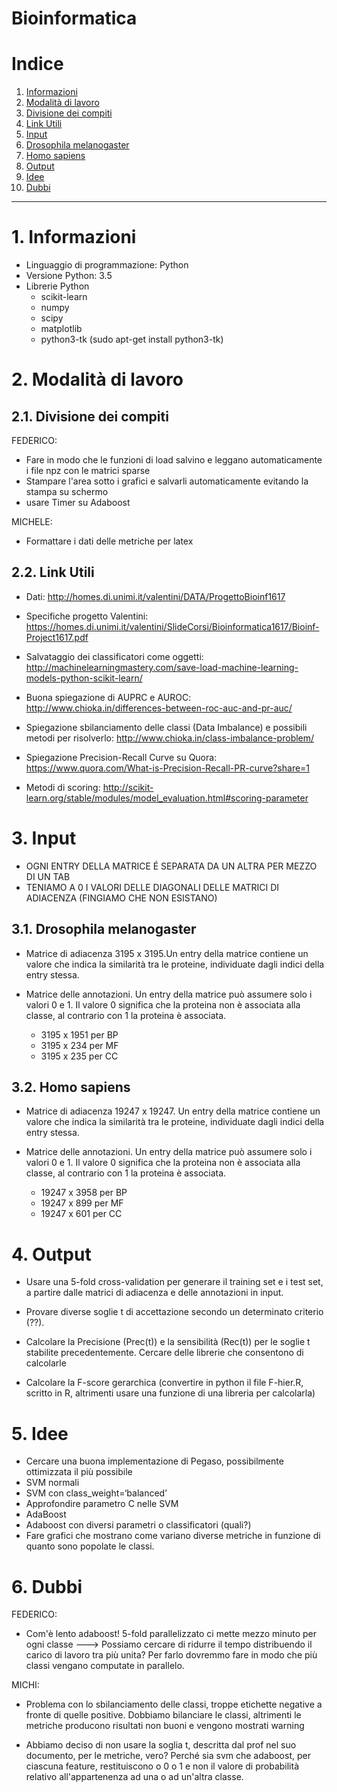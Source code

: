 Bioinformatica
================

# Indice

1. [Informazioni](#1-informazioni)
2. [Modalità di lavoro](#2-modalità-di-lavoro)
  1. [Divisione dei compiti](#21-divisione-dei-compiti)
  2. [Link Utili](#22-link-utili)
3. [Input](#3-input)
  1. [Drosophila melanogaster](#31-drosophila-melanogaster)
  2. [Homo sapiens](#32-homo-sapiens)
4. [Output](#4-output)
5. [Idee](#5-idee)
6. [Dubbi](#6-dubbi)


-----------------

# 1. Informazioni

- Linguaggio di programmazione: Python
- Versione Python: 3.5
- Librerie Python
    - scikit-learn
    - numpy
    - scipy
    - matplotlib
    - python3-tk (sudo apt-get install python3-tk) 

# 2. Modalità di lavoro

## 2.1. Divisione dei compiti

FEDERICO:

- Fare in modo che le funzioni di load salvino e leggano automaticamente i file npz con le matrici sparse
- Stampare l'area sotto i grafici e salvarli automaticamente evitando la stampa su schermo
- usare Timer su Adaboost

MICHELE:

- Formattare i dati delle metriche per latex

## 2.2. Link Utili

- Dati: http://homes.di.unimi.it/valentini/DATA/ProgettoBioinf1617

- Specifiche progetto Valentini: https://homes.di.unimi.it/valentini/SlideCorsi/Bioinformatica1617/Bioinf-Project1617.pdf

- Salvataggio dei classificatori come oggetti: http://machinelearningmastery.com/save-load-machine-learning-models-python-scikit-learn/

- Buona spiegazione di AUPRC e AUROC: http://www.chioka.in/differences-between-roc-auc-and-pr-auc/

- Spiegazione sbilanciamento delle classi (Data Imbalance) e possibili metodi per risolverlo: http://www.chioka.in/class-imbalance-problem/

- Spiegazione Precision-Recall Curve su Quora: https://www.quora.com/What-is-Precision-Recall-PR-curve?share=1

- Metodi di scoring: http://scikit-learn.org/stable/modules/model_evaluation.html#scoring-parameter


# 3. Input

- OGNI ENTRY DELLA MATRICE É SEPARATA DA UN ALTRA PER MEZZO DI UN TAB
- TENIAMO A 0 I VALORI DELLE DIAGONALI DELLE MATRICI DI ADIACENZA (FINGIAMO CHE NON ESISTANO)


## 3.1. Drosophila melanogaster

- Matrice di adiacenza 3195 x 3195.Un entry della matrice contiene un valore che indica la similarità tra le proteine, individuate dagli indici della entry stessa.

- Matrice delle annotazioni. Un entry della matrice può assumere solo i valori 0 e 1. Il valore 0 significa che la proteina non è associata alla classe, al contrario con 1 la proteina è associata.
    - 3195 x 1951 per BP
    - 3195 x 234 per MF
    - 3195 x 235 per CC

## 3.2. Homo sapiens

- Matrice di adiacenza 19247 x 19247. Un entry della matrice contiene un valore che indica la similarità tra le proteine, individuate dagli indici della entry stessa.

- Matrice delle annotazioni. Un entry della matrice può assumere solo i valori 0 e 1. Il valore 0 significa che la proteina non è associata alla classe, al contrario con 1 la proteina è associata.
    - 19247 x 3958 per BP
    - 19247 x 899 per MF
    - 19247 x 601 per CC

# 4. Output

- Usare una 5-fold cross-validation per generare il training set e i test set, a partire dalle matrici di adiacenza e delle annotazioni in input.

- Provare diverse soglie t di accettazione secondo un determinato criterio (??).

- Calcolare la Precisione (Prec(t)) e la sensibilità (Rec(t)) per le soglie t stabilite precedentemente. Cercare delle librerie che consentono di calcolarle

- Calcolare la F-score gerarchica (convertire in python il file F-hier.R, scritto in R, altrimenti usare una funzione di una libreria per calcolarla)

# 5. Idee

- Cercare una buona implementazione di Pegaso, possibilmente ottimizzata il più possibile
- SVM normali
- SVM con class_weight=‘balanced’
- Approfondire parametro C nelle SVM
- AdaBoost
- Adaboost con diversi parametri o classificatori (quali?)
- Fare grafici che mostrano come variano diverse metriche in funzione di quanto sono popolate le classi.

# 6. Dubbi

FEDERICO:

- Com'è lento adaboost! 5-fold parallelizzato ci mette mezzo minuto per ogni classe ---> Possiamo cercare di ridurre il tempo distribuendo il carico di lavoro tra più unita? Per farlo dovremmo fare in modo che più classi vengano computate in parallelo.

MICHI:

- Problema con lo sbilanciamento delle classi, troppe etichette negative a fronte di quelle positive. Dobbiamo bilanciare le classi, altrimenti le metriche producono
risultati non buoni e vengono mostrati warning

- Abbiamo deciso di non usare la soglia t, descritta dal prof nel suo documento, per le metriche, vero? 
Perché sia svm che adaboost, per ciascuna feature, restituiscono o 0 o 1 e non il valore di probabilità relativo all'appartenenza ad una o ad un'altra classe.
